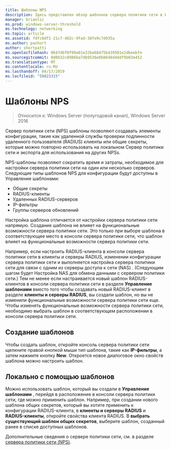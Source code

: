 ```yaml
---
title: Шаблоны NPS
description: Здесь представлен обзор шаблонов сервера политики сети в Windows Server 2016.
manager: brianlic
ms.prod: windows-server-threshold
ms.technology: networking
ms.topic: article
ms.assetid: fdfc0df1-21c7-492c-9fad-38fe9c7d935a
ms.author: pashort
author: shortpatti
ms.openlocfilehash: 0647dbf0f99a01e32ba68475b439501e2dbeebfe
ms.sourcegitcommit: 0d0b32c8986ba7db9536e0b8648d4ddf9b03e452
ms.translationtype: MT
ms.contentlocale: ru-RU
ms.lasthandoff: 04/17/2019
ms.locfileid: "59823315"
---
```

# <a name="nps-templates"></a>Шаблоны NPS

>Относится к: Windows Server (полугодовой канал), Windows Server 2016

Сервер политики сети \(NPS\) шаблоны позволяют создавать элементы конфигурации, такие как удаленной службы проверки подлинности удаленного пользователя \(RADIUS\) клиенты или общие секреты, которые можно повторно использовать на локальном Сервер политики сети и экспорта для использования на других NPSs.

NPS-шаблоны позволяют сократить время и затраты, необходимое для настройки сервера политики сети на один или несколько серверов. Следующие типы шаблонов NPS для конфигурации будут доступны в Управление шаблонами:

- Общие секреты
- RADIUS-клиенты
- Удаленных RADIUS-серверов
- IP-фильтры
- Группы серверов обновлений

Настройка шаблона отличается от настройки сервера политики сети напрямую. Создание шаблона не влияет на функциональные возможности сервера политики сети. Это только при выборе шаблона в соответствующее место в консоли сервера политики сети, что шаблон влияет на функциональные возможности сервера политики сети. 

Например, если настроить RADIUS-клиента в консоли сервера политики сети в клиенты и серверы RADIUS, изменении конфигурации сервера политики сети и выполняется настройка сервера политики сети для связи с одним из серверы доступа к сети \(NAS\) . \(Следующим шагом будет Настройка NAS для обмена данными с сервером политики сети.\) Тем не менее если настраивается новый шаблон RADIUS-клиентов в консоли сервера политики сети в разделе **Управление шаблонами** вместо того чтобы создавать новый RADIUS-клиент в разделе **клиенты и серверы RADIUS**, вы создали шаблон, но вы не изменили функциональные возможности сервера политики сети еще. Чтобы изменять функциональные возможности сервера политики сети, необходимо выбрать шаблон в соответствующем расположении в консоли сервера политики сети.

## <a name="creating-templates"></a>Создание шаблонов

Чтобы создать шаблон, откройте консоль сервера политики сети щелкните правой кнопкой мыши тип шаблона, такие как **IP-фильтры**, а затем нажмите кнопку **New**. Откроется новое диалоговое окно свойств шаблона можно настроить шаблон.

## <a name="using-templates-locally"></a>Локально с помощью шаблонов

Можно использовать шаблон, который вы создали в **Управление шаблонами** , перейдя в расположение в консоли сервера политики сети, где можно применить шаблон. Например, при создании нового шаблона общих секретов, который вы хотите применить к конфигурации RADIUS-клиента, в **клиенты и серверы RADIUS** и **RADIUS-клиенты**, откройте свойства клиента RADIUS. В **выбрать существующий шаблон общих секретов**, выберите шаблон, созданный ранее в списке доступных шаблонов.

Дополнительные сведения о сервере политики сети, см. в разделе [сервера политики сети (NPS)](nps-top.md).
